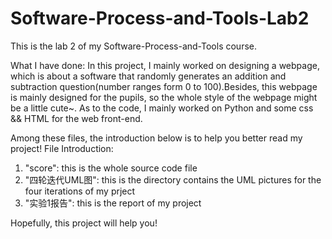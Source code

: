 # Software-Process-and-Tools-Lab2
This is the lab 2 of my Software-Process-and-Tools course.

What I have done: 
In this project, I mainly worked on designing a webpage, which is about a software that randomly generates an addition and subtraction question(number ranges form 0 to 100).Besides, this webpage is mainly designed for the pupils, so the whole style of the webpage might be a little cute~. As to the code, I mainly worked on Python and some css && HTML for the web front-end.

Among these files, the introduction below is to help you better read my project!
File Introduction:
1. "score": this is the whole source code file
2. "四轮迭代UML图": this is the directory contains the UML pictures for the four iterations of my prject
3. "实验1报告": this is the report of my project

Hopefully, this project will help you!
